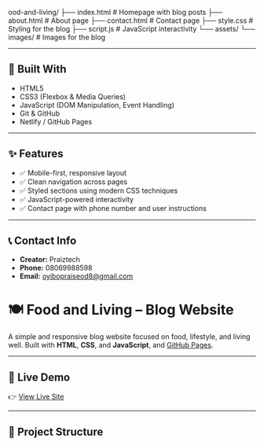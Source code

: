 ood-and-living/
├── index.html            # Homepage with blog posts
├── about.html            # About page
├── contact.html          # Contact page
├── style.css             # Styling for the blog
├── script.js             # JavaScript interactivity
└── assets/
    └── images/           # Images for the blog


---

## 🧰 Built With

- HTML5
- CSS3 (Flexbox & Media Queries)
- JavaScript (DOM Manipulation, Event Handling)
- Git & GitHub
- Netlify / GitHub Pages

---

## ✨ Features

- ✅ Mobile-first, responsive layout
- ✅ Clean navigation across pages
- ✅ Styled sections using modern CSS techniques
- ✅ JavaScript-powered interactivity
- ✅ Contact page with phone number and user instructions

---

## 📞 Contact Info

- **Creator:** Praiztech  
- **Phone:** 08069988598  
- **Email:** oyibopraiseod8@gmail.com



# 🍽️ Food and Living – Blog Website

A simple and responsive blog website focused on food, lifestyle, and living well. Built with **HTML**, **CSS**, and **JavaScript**, and [GitHub Pages](https://github.com/PLP-WebTechnologies/feb-2025-final-project-and-deployment-praiz13/tree/main).

---

## 🚀 Live Demo

👉 [View Live Site](https://food-and-living.vercel.app/)  


---

## 📁 Project Structure

